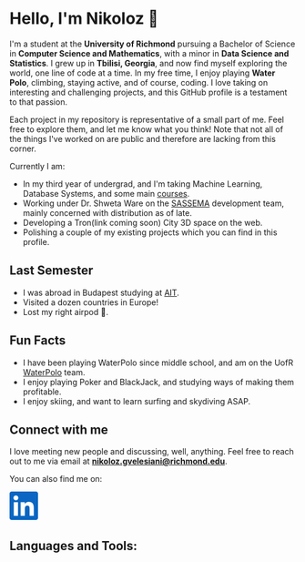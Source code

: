# Hello, I'm Nikoloz 👋

I'm a student at the **University of Richmond** pursuing a Bachelor of Science in **Computer Science and Mathematics**, with a minor in **Data Science and Statistics**. I grew up in **Tbilisi, Georgia**, and now find myself exploring the world, one line of code at a time. In my free time, I enjoy playing **Water Polo**, climbing, staying active, and of course, coding. I love taking on interesting and challenging projects, and this GitHub profile is a testament to that passion.

Each project in my repository is representative of a small part of me. Feel free to explore them, and let me know what you think! Note that not all of the things I've worked on are public and therefore are lacking from this corner.

Currently I am:
- In my third year of undergrad, and I'm taking Machine Learning, Database Systems, and some main [courses](https://cs.richmond.edu/Academics/courses/index.html).
- Working under Dr. Shweta Ware on the [SASSEMA](https://cs.richmond.edu/research/independent-study.html) development team, mainly concerned with distribution as of late.
- Developing a Tron(link coming soon) City 3D space on the web.
- Polishing a couple of my existing projects which you can find in this profile.

## Last Semester
- I was abroad in Budapest studying at [AIT](https://www.ait-budapest.com/).
- Visited a dozen countries in Europe!
- Lost my right airpod 🫤.


## Fun Facts
- I have been playing WaterPolo since middle school, and am on the UofR [WaterPolo](https://www.instagram.com/spiderswaterpolo/) team.
- I enjoy playing Poker and BlackJack, and studying ways of making them profitable.
- I enjoy skiing, and want to learn surfing and skydiving ASAP.

## Connect with me
I love meeting new people and discussing, well, anything. Feel free to reach out to me via email at **nikoloz.gvelesiani@richmond.edu**. 

You can also find me on:

![LinkedIn](images/linkedin-icon.svg)

## Languages and Tools:
